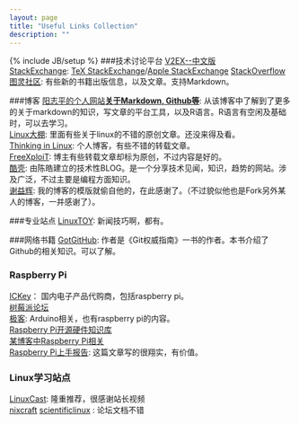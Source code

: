 ```yaml
---
layout: page
title: "Useful Links Collection"
description: ""
---
```

{% include JB/setup %}
###技术讨论平台
[V2EX--中文版](http://v2ex.com "v2ex拉")  
[StackExchange](http://stackexchange.com): [TeX StackExchange](http://tex.stackexchange.com)/[Apple StackExchange](http://apple.stackexchange.com)
[StackOverflow](http://stackoverflow.com)  
[图灵社区](http://www.ituring.com.cn):  有些新的书籍出版信息，以及文章。支持Markdown。

###博客
[阳志平的个人网站**关于Markdown, Github等**](http://www.yangzhiping.com/tech/): 从该博客中了解到了更多的关于markdown的知识，写文章的平台工具，以及R语言。R语言有空闲及基础时，可以去学习。   
[Linux大棚](http://roclinux.cn): 里面有些关于linux的不错的原创文章。还没来得及看。  
[Thinking in Linux](http://www.linuxsong.org): 个人博客，有些不错的转载文章。   
[FreeXploiT](http://blog.csdn.net/freexploit/): 博主有些转载文章却标为原创，不过内容是好的。  
[酷壳](http://coolshell.cn): 由陈皓建立的技术性BLOG。是一个分享技术见闻，知识，趋势的网站。涉及广泛，不过主要是编程方面知识。  
[谢益辉](http://yihui.name): 我的博客的模版就偷自他的，在此感谢了。（不过貌似他也是Fork另外某人的博客，一并感谢了）。 


###专业站点
[LinuxTOY](http://linuxtoy.org): 新闻技巧啊，都有。  

###网络书籍
[GotGitHub](http://www.worldhello.net/gotgithub/index.html): 作者是《Git权威指南》一书的作者。本书介绍了Github的相关知识。可以了解。

### Raspberry Pi
[ICKey](http://www.ickey.cn/raspberry.php)： 国内电子产品代购商，包括raspberry pi。  
[树莓派论坛](http://www.shumeipai.net/index.php)  
[极客](http://www.geek-workshop.com/): Arduino相关，也有raspberry pi的内容。   
[Raspberry Pi开源硬件知识库](http://kb.open.eefocus.com/index.php?title=Raspberry_Pi_-_ARM11L)   
[某博客中Raspberry Pi相关](http://i2cq.com/category/digital)  
[Raspberry Pi上手报告](http://www.leiphone.com/raspberry-pi-hands-on.html): 这篇文章写的很翔实，有价值。


### Linux学习站点
[LinuxCast](http://www.linuxcast.net): 隆重推荐，很感谢站长视频  
[nixcraft](www.cyberciti.biz)
[scientificlinux](http://www.scientificlinux.org/) : 论坛文档不错